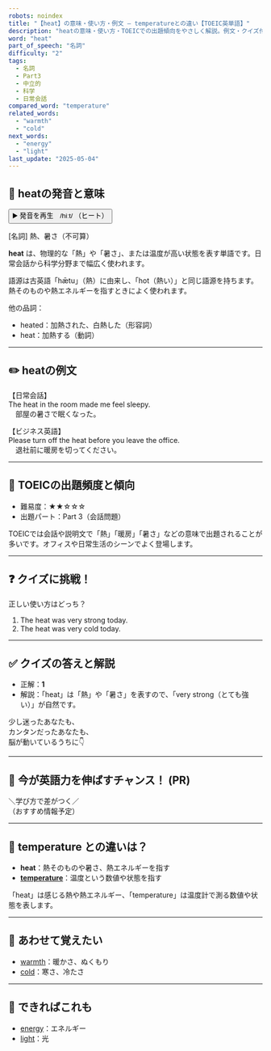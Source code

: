 ```yaml
---
robots: noindex
title: "【heat】の意味・使い方・例文 ― temperatureとの違い【TOEIC英単語】"
description: "heatの意味・使い方・TOEICでの出題傾向をやさしく解説。例文・クイズ付きでtemperatureとの違いもわかりやすく学べます。"
word: "heat"
part_of_speech: "名詞"
difficulty: "2"
tags:
  - 名詞
  - Part3
  - 中立的
  - 科学
  - 日常会話
compared_word: "temperature"
related_words:
  - "warmth"
  - "cold"
next_words:
  - "energy"
  - "light"
last_update: "2025-05-04"
---
```


## 🔰 heatの発音と意味

<button class="play-audio" onclick="playTTS('heat')">
  <span class="play-audio-main">
    ▶️ 発音を再生　/hiːt/
  </span>
  <span class="play-audio-sub">
    （ヒート）
  </span>
</button>

[名詞] 熱、暑さ（不可算）

**heat** は、物理的な「熱」や「暑さ」、または温度が高い状態を表す単語です。日常会話から科学分野まで幅広く使われます。

語源は古英語「hǣtu」（熱）に由来し、「hot（熱い）」と同じ語源を持ちます。熱そのものや熱エネルギーを指すときによく使われます。

他の品詞：  
- heated：加熱された、白熱した（形容詞）
- heat：加熱する（動詞）

---

## ✏️ heatの例文

【日常会話】  
The heat in the room made me feel sleepy.  
　部屋の暑さで眠くなった。

【ビジネス英語】  
Please turn off the heat before you leave the office.  
　退社前に暖房を切ってください。

---

## 🎯 TOEICの出題頻度と傾向

- 難易度：★★☆☆☆
- 出題パート：Part 3（会話問題）

TOEICでは会話や説明文で「熱」「暖房」「暑さ」などの意味で出題されることが多いです。オフィスや日常生活のシーンでよく登場します。

---

## ❓ クイズに挑戦！

正しい使い方はどっち？

1. The heat was very strong today.  
2. The heat was very cold today.

---

## ✅ クイズの答えと解説

- 正解：**1**
- 解説：「heat」は「熱」や「暑さ」を表すので、「very strong（とても強い）」が自然です。

少し迷ったあなたも、  
カンタンだったあなたも、  
脳が動いているうちに👇️

---

## 🚀 今が英語力を伸ばすチャンス！ (PR)

<div class="info-center">
＼学び方で差がつく／<br>  
（おすすめ情報予定）
</div>

---

## 🤔  temperature との違いは？

- **heat**：熱そのものや暑さ、熱エネルギーを指す
- **[temperature](/word/temperature/)**：温度という数値や状態を指す

「heat」は感じる熱や熱エネルギー、「temperature」は温度計で測る数値や状態を表します。

---

## 🧩 あわせて覚えたい

- [warmth](/word/warmth/)：暖かさ、ぬくもり
- [cold](/word/cold/)：寒さ、冷たさ

---

## 📖 できればこれも

- [energy](/word/energy/)：エネルギー
- [light](/word/light/)：光

<!-- cvid: aid42_bid15 -->
